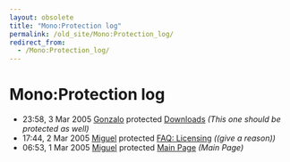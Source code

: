 ```yaml
---
layout: obsolete
title: "Mono:Protection log"
permalink: /old_site/Mono:Protection_log/
redirect_from:
  - /Mono:Protection_log/
---
```


Mono:Protection log
===================

-   23:58, 3 Mar 2005 [Gonzalo](/index.php?title=User:Gonzalo&action=edit&redlink=1 "User:Gonzalo (page does not exist)") protected [Downloads]({{site.github.url}}/old_site/Downloads "Downloads") *(This one should be protected as well)*
-   17:44, 2 Mar 2005 [Miguel]({{site.github.url}}/old_site/User:Miguel "User:Miguel") protected [FAQ: Licensing]({{site.github.url}}/old_site/FAQ:_Licensing "FAQ: Licensing") *((give a reason))*
-   06:53, 1 Mar 2005 [Miguel]({{site.github.url}}/old_site/User:Miguel "User:Miguel") protected [Main Page]({{site.github.url}}/old_site/Main_Page "Main Page") *(Main Page)*


